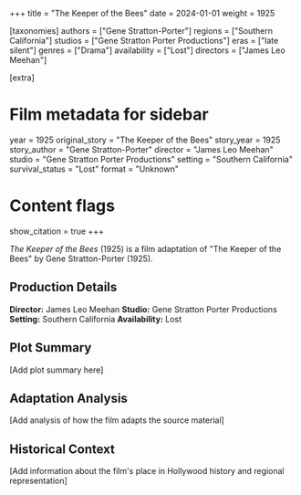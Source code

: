 +++
title = "The Keeper of the Bees"
date = 2024-01-01
weight = 1925

[taxonomies]
authors = ["Gene Stratton-Porter"]
regions = ["Southern California"]
studios = ["Gene Stratton Porter Productions"]
eras = ["late silent"]
genres = ["Drama"]
availability = ["Lost"]
directors = ["James Leo Meehan"]

[extra]
# Film metadata for sidebar
year = 1925
original_story = "The Keeper of the Bees"
story_year = 1925
story_author = "Gene Stratton-Porter"
director = "James Leo Meehan"
studio = "Gene Stratton Porter Productions"
setting = "Southern California"
survival_status = "Lost"
format = "Unknown"

# Content flags
show_citation = true
+++

*The Keeper of the Bees* (1925) is a film adaptation of "The Keeper of the Bees" by Gene Stratton-Porter (1925).

## Production Details

**Director:** James Leo Meehan
**Studio:** Gene Stratton Porter Productions
**Setting:** Southern California
**Availability:** Lost

## Plot Summary

[Add plot summary here]

## Adaptation Analysis

[Add analysis of how the film adapts the source material]

## Historical Context

[Add information about the film's place in Hollywood history and regional representation]